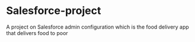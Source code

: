 # Salesforce-project
A project on Salesforce admin configuration which is the food delivery app that delivers food to poor
